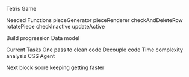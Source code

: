 Tetris Game

Needed Functions
  pieceGenerator
  pieceRenderer
  checkAndDeleteRow
  rotatePiece
  checkInactive
  updateActive


Build progression
  Data model

Current Tasks
  One pass to clean code
  Decouple code
  Time complexity analysis
  CSS
  Agent
  

  Next block
  score keeping
  getting faster